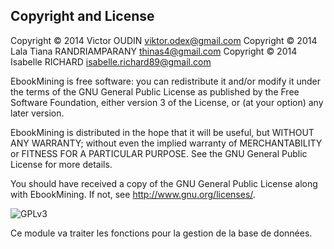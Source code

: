 Copyright and License
----------------------
Copyright © 2014 Victor OUDIN <viktor.odex@gmail.com>
Copyright © 2014 Lala Tiana RANDRIAMPARANY <thinas4@gmail.com>
Copyright © 2014 Isabelle RICHARD <isabelle.richard89@gmail.com>

EbookMining is free software: you can redistribute it and/or modify
it under the terms of the GNU General Public License as published by
the Free Software Foundation, either version 3 of the License, or
(at your option) any later version.

EbookMining is distributed in the hope that it will be useful,
but WITHOUT ANY WARRANTY; without even the implied warranty of
MERCHANTABILITY or FITNESS FOR A PARTICULAR PURPOSE.  See the
GNU General Public License for more details.

You should have received a copy of the GNU General Public License
along with EbookMining.  If not, see <http://www.gnu.org/licenses/>.

![GPLv3](http://www.gnu.org/graphics/gplv3-88x31.png)

Ce module va traiter les fonctions pour la gestion de la base de données.